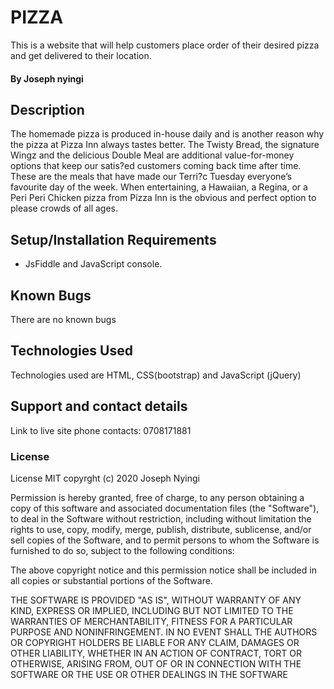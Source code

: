 # PIZZA

 This is a website that will help  customers place order of their desired pizza and get delivered to their location.

#### By Joseph nyingi 

## Description
 The homemade pizza is produced in-house daily and is another reason why the pizza at Pizza Inn always tastes better. The Twisty Bread, the signature Wingz and the delicious Double Meal are additional value-for-money options that keep our satis?ed customers coming back time after time. These are the meals that have made our Terri?c Tuesday everyone’s favourite day of the week. When entertaining, a Hawaiian, a Regina, or a Peri Peri Chicken pizza from Pizza Inn is the obvious and perfect option to please crowds of all ages.
 
## Setup/Installation Requirements
* JsFiddle and JavaScript console.

## Known Bugs
There are no known bugs

## Technologies Used
Technologies used are HTML, CSS(bootstrap) and JavaScript (jQuery)
## Support and contact details
Link to live site 
phone contacts: 0708171881
### License
License
MIT copyrght (c) 2020 Joseph Nyingi

Permission is hereby granted, free of charge, to any person obtaining a copy of this software and associated documentation files (the "Software"), to deal in the Software without restriction, including without limitation the rights to use, copy, modify, merge, publish, distribute, sublicense, and/or sell copies of the Software, and to permit persons to whom the Software is furnished to do so, subject to the following conditions:

The above copyright notice and this permission notice shall be included in all copies or substantial portions of the Software.

THE SOFTWARE IS PROVIDED "AS IS", WITHOUT WARRANTY OF ANY KIND, EXPRESS OR IMPLIED, INCLUDING BUT NOT LIMITED TO THE WARRANTIES OF MERCHANTABILITY, FITNESS FOR A PARTICULAR PURPOSE AND NONINFRINGEMENT. IN NO EVENT SHALL THE AUTHORS OR COPYRIGHT HOLDERS BE LIABLE FOR ANY CLAIM, DAMAGES OR OTHER LIABILITY, WHETHER IN AN ACTION OF CONTRACT, TORT OR OTHERWISE, ARISING FROM, OUT OF OR IN CONNECTION WITH THE SOFTWARE OR THE USE OR OTHER DEALINGS IN THE SOFTWARE